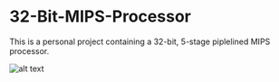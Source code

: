 # 32-Bit-MIPS-Processor

This is a personal project containing a 
32-bit, 5-stage piplelined MIPS processor.

![alt text](https://github.com/https://github.com/DevidLis/32-Bit-MIPS-Processor/blob/master/Images/500px-MIPS_Architecture_(Pipelined)_svg.png?raw=true)
